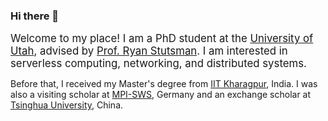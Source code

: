 ### Hi there 👋

<span style="font-size:larger;">Welcome to my place! I am a PhD student at the <a href="http://www.cs.utah.edu/" target="_blank"> University of Utah</a>, advised by <a href="http://www.cs.utah.edu/~stutsman/" target="_blank">Prof. Ryan Stutsman</a>. I am interested in serverless computing, networking, and distributed systems.</span>

<p>Before that, I received my Master's degree from <a href="http://www.iitkgp.ac.in/" target="_blank">IIT Kharagpur</a>, India. I was also a visiting scholar at <a href="https://www.mpi-sws.org/" target="_blank">MPI-SWS</a>, Germany and an exchange scholar at <a href="https://www.tsinghua.edu.cn/en/" target="_blank">Tsinghua University<a>, China.</p>
 

<!--
**samanta-amit/samanta-amit** is a ✨ _special_ ✨ repository because its `README.md` (this file) appears on your GitHub profile.

Here are some ideas to get you started:

- 🔭 I’m currently working on ...
- 🌱 I’m currently learning ...
- 👯 I’m looking to collaborate on ...
- 🤔 I’m looking for help with ...
- 💬 Ask me about ...
- 📫 How to reach me: ...
- 😄 Pronouns: ...
- ⚡ Fun fact: ...
-->
